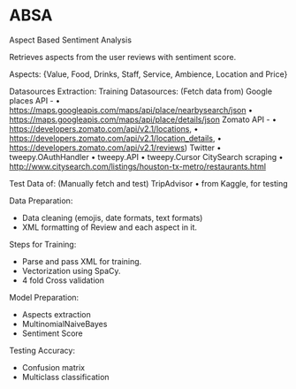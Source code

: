 # ABSA
Aspect Based Sentiment Analysis

Retrieves aspects from the user reviews with sentiment score.

Aspects: {Value, Food, Drinks, Staff, Service, Ambience, Location and Price}

Datasources Extraction:
Training Datasources: (Fetch data from) 
Google places API - 
•	https://maps.googleapis.com/maps/api/place/nearbysearch/json
•	https://maps.googleapis.com/maps/api/place/details/json
Zomato API - 
•	https://developers.zomato.com/api/v2.1/locations,
•	https://developers.zomato.com/api/v2.1/location_details,
•	https://developers.zomato.com/api/v2.1/reviews)
Twitter
•	tweepy.OAuthHandler
•	tweepy.API
•	tweepy.Cursor
CitySearch scraping
•	http://www.citysearch.com/listings/houston-tx-metro/restaurants.html

Test Data of: (Manually fetch and test)
TripAdvisor 
•	from Kaggle, for testing

Data Preparation:
* Data cleaning (emojis, date formats, text formats)
* XML formatting of Review and each aspect in it.

Steps for Training:
* Parse and pass XML for training.
* Vectorization using SpaCy.
* 4 fold Cross validation

Model Preparation:
* Aspects extraction 
* MultinomialNaiveBayes
* Sentiment Score

Testing Accuracy:
* Confusion matrix
* Multiclass classification
